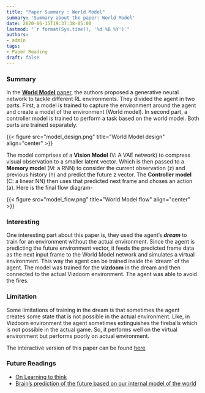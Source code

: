 ```yaml
---
title: "Paper Summary : World Model"
summary: 'Summary about the paper: World Model'
date: 2020-06-15T19:37:38-05:00
lastmod: "`r format(Sys.time(), '%d %B %Y')`"
authors:
- admin
tags:
- Paper Reading
draft: false
---
```


### Summary
In the [**World Model** paper](https://arxiv.org/pdf/1803.10122.pdf), the authors proposed a generative neural network to tackle different RL environments. They divided the agent in two parts. First, a model is trained to capture the environment around the agent and create a model of the environment (World model). In second part, a controller model is trained to perform a task based on the world model. Both parts are trained separately.

{{< figure src="model_design.png" title="World Model design" align="center" >}}

The model comprises of a **Vision Model** (V: A VAE network) to compress visual observation to a smaller latent vector. Which is then passed to a **Memory model** (M: a RNN) to consider the current observation (z) and previous history (h) and predict the future z vector. The **Controller model** (C: a linear NN)  then uses that predicted next frame and choses an action (a). Here is the final flow diagram-

{{< figure src="model_flow.png" title="World Model flow" align="center" >}}

### Interesting
One interesting part about this paper is, they used the agent’s **_dream_** to train for an environment without the actual environment. Since the agent is predicting the future environment vector, it feeds the predicted frame data as the next input frame to the World Model network and simulates a virtual environment. This way the agent can be trained inside the ‘dream’ of the agent. The model was trained for the **vizdoom** in the dream and then connected to the actual Vizdoom environment. The agent was able to avoid the fires.

### Limitation
Some limitations of training in the dream is that sometimes the agent creates some state that is not possible in the actual environment. Like, in Vizdoom environment the agent sometimes extinguishes the fireballs which is not possible in the actual game. So, it performs well on the virtual environment but performs poorly on actual environment.

The interactive version of this paper can be found [here](https://worldmodels.github.io)

### Future Readings
 - [On Learning to think](https://arxiv.org/pdf/1511.09249.pdf)
 - [Brain’s prediction of the future based on our internal model of the world](https://academic.oup.com/cercor/article/25/6/1427/298681)
